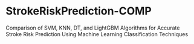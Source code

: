 # StrokeRiskPrediction-COMP
Comparison of SVM, KNN, DT, and LightGBM Algorithms for Accurate Stroke Risk Prediction Using Machine Learning Classification Techniques
